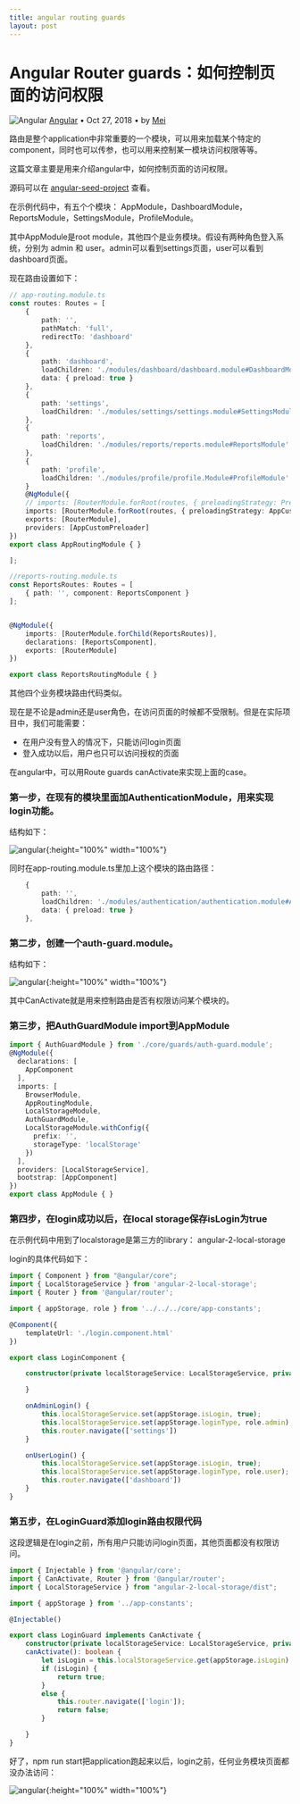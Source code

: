 ```yaml
---
title: angular routing guards
layout: post
---
```


# Angular Router guards：如何控制页面的访问权限

<div class="title-meta">
    <span><img class="title-category-img" src="../../../assets/images/categories/angular.svg" alt="Angular"></span>
    <span><a class="github-link" href="/2018/09/19/angular.html">Angular</a></span>
    <span class="title-bullet">•</span>
    <span>Oct 27, 2018</span>
    <span class="title-bullet">•</span>
    <span>by <a class="github-link" href="http://github.com/limeii" title="http://github.com/limeii">Mei</a></span>
</div>

路由是整个application中非常重要的一个模块，可以用来加载某个特定的component，同时也可以传参，也可以用来控制某一模块访问权限等等。


这篇文章主要是用来介绍angular中，如何控制页面的访问权限。


源码可以在 [angular-seed-project](https://github.com/LiMeii/angular-seed-project) 查看。


在示例代码中，有五个个模块： AppModule，DashboardModule，ReportsModule，SettingsModule，ProfileModule。


其中AppModule是root module，其他四个是业务模块。假设有两种角色登入系统，分别为 admin 和 user。admin可以看到settings页面，user可以看到dashboard页面。


现在路由设置如下：
```ts
// app-routing.module.ts
const routes: Routes = [
    {
        path: '',
        pathMatch: 'full',
        redirectTo: 'dashboard'
    },
    {
        path: 'dashboard',
        loadChildren: './modules/dashboard/dashboard.module#DashboardModule',
        data: { preload: true }
    },
    {
        path: 'settings',
        loadChildren: './modules/settings/settings.module#SettingsModule'
    },
    {
        path: 'reports',
        loadChildren: './modules/reports/reports.module#ReportsModule'
    },
    {
        path: 'profile',
        loadChildren: './modules/profile/profile.Module#ProfileModule'
    }
    @NgModule({
    // imports: [RouterModule.forRoot(routes, { preloadingStrategy: PreloadAllModules, useHash: true })],
    imports: [RouterModule.forRoot(routes, { preloadingStrategy: AppCustomPreloader, useHash: true })],
    exports: [RouterModule],
    providers: [AppCustomPreloader]
})
export class AppRoutingModule { }

];
```

```ts
//reports-routing.module.ts
const ReportsRoutes: Routes = [
    { path: '', component: ReportsComponent }
];


@NgModule({
    imports: [RouterModule.forChild(ReportsRoutes)],
    declarations: [ReportsComponent],
    exports: [RouterModule]
})

export class ReportsRoutingModule { }
```
其他四个业务模块路由代码类似。


现在是不论是admin还是user角色，在访问页面的时候都不受限制。但是在实际项目中，我们可能需要：

- 在用户没有登入的情况下，只能访问login页面
- 登入成功以后，用户也只可以访问授权的页面


在angular中，可以用Route guards canActivate来实现上面的case。


### 第一步，在现有的模块里面加AuthenticationModule，用来实现login功能。
结构如下：

![angular](https://limeii.github.io/assets/images/posts/angular/angular-routing-permission-authModule.png){:height="100%" width="100%"}

同时在app-routing.module.ts里加上这个模块的路由路径：

```ts
    {
        path: '',
        loadChildren: './modules/authentication/authentication.module#AuthenticationModule',
        data: { preload: true }
    },
```

### 第二步，创建一个auth-guard.module。
结构如下：

![angular](https://limeii.github.io/assets/images/posts/angular/angular-routing-permission-auth-guard.png){:height="100%" width="100%"}

其中CanActivate就是用来控制路由是否有权限访问某个模块的。

### 第三步，把AuthGuardModule import到AppModule
```ts
import { AuthGuardModule } from './core/guards/auth-guard.module';
@NgModule({
  declarations: [
    AppComponent
  ],
  imports: [
    BrowserModule,
    AppRoutingModule,
    LocalStorageModule,
    AuthGuardModule,
    LocalStorageModule.withConfig({
      prefix: '',
      storageType: 'localStorage'
    })
  ],
  providers: [LocalStorageService],
  bootstrap: [AppComponent]
})
export class AppModule { }

```

### 第四步，在login成功以后，在local storage保存isLogin为true

在示例代码中用到了localstorage是第三方的library： angular-2-local-storage


login的具体代码如下：

```ts
import { Component } from "@angular/core";
import { LocalStorageService } from 'angular-2-local-storage';
import { Router } from '@angular/router';

import { appStorage, role } from '../../../core/app-constants';

@Component({
    templateUrl: './login.component.html'
})

export class LoginComponent {

    constructor(private localStorageService: LocalStorageService, private router: Router) {

    }

    onAdminLogin() {
        this.localStorageService.set(appStorage.isLogin, true);
        this.localStorageService.set(appStorage.loginType, role.admin);
        this.router.navigate(['settings'])
    }

    onUserLogin() {
        this.localStorageService.set(appStorage.isLogin, true);
        this.localStorageService.set(appStorage.loginType, role.user);
        this.router.navigate(['dashboard'])
    }
}

```

### 第五步，在LoginGuard添加login路由权限代码

这段逻辑是在login之前，所有用户只能访问login页面，其他页面都没有权限访问。

```ts
import { Injectable } from '@angular/core';
import { CanActivate, Router } from '@angular/router';
import { LocalStorageService } from "angular-2-local-storage/dist";

import { appStorage } from '../app-constants';

@Injectable()

export class LoginGuard implements CanActivate {
    constructor(private localStorageService: LocalStorageService, private router: Router) { }
    canActivate(): boolean {
        let isLogin = this.localStorageService.get(appStorage.isLogin);
        if (isLogin) {
            return true;
        }
        else {
            this.router.navigate(['login']);
            return false;
        }

    }
}
```

好了，npm run start把application跑起来以后，login之前，任何业务模块页面都没办法访问：

![angular](https://limeii.github.io/assets/images/posts/angular/angular-routing-permission-login.gif){:height="100%" width="100%"}
